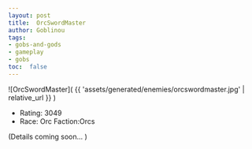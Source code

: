 ```yaml
---
layout: post
title:  OrcSwordMaster
author: Goblinou
tags:
- gobs-and-gods
- gameplay
- gobs
toc:  false
---
```


![OrcSwordMaster]( {{ 'assets/generated/enemies/orcswordmaster.jpg' | relative_url }} )
- Rating: 3049
- Race: Orc  Faction:Orcs

(Details coming soon... )